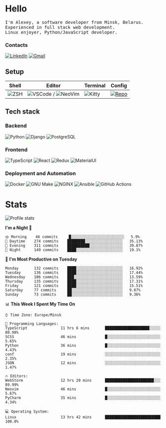 # Hello

<p>
    <samp>
        I'm Alexey, a software developer from Minsk, Belarus.
        <br>
	Experienced in full stack web development.
	<br>
	Linux enjoyer, Python/JavaScript developer.
    </samp>
</p>

### Contacts

[![LinkedIn](https://img.icons8.com/fluency/48/000000/linkedin.png)](https://www.linkedin.com/in/dhvcc/)
[![Gmail](https://img.icons8.com/fluency/48/000000/gmail-new.png)](mailto:alexey.artishevskiy@gmail.com)

## Setup

| Shell | Editor | Terminal | Config |
|-------|--------|----------|--------|
| ![ZSH](https://img.shields.io/badge/-ZSH-000000?style=flat&logo=GNU-Bash) | ![VSCode](https://img.shields.io/badge/-VSCode-000000?style=flat&logo=Visual-Studio-Code&logoColor=0066b8) / ![NeoVim](https://img.shields.io/badge/-NeoVim-000000?style=flat&logo=Neovim) | ![Kitty](https://img.shields.io/badge/-Kitty-000000?style=flat&logo=Windows-Terminal) | [![Repo](https://img.shields.io/badge/-Repo-000000?style=flat&logo=Github)](https://github.com/dhvcc/configs)


## Tech stack

### Backend

![Python](https://img.shields.io/badge/-Python-black?style=flat&logo=Python&logoColor=FFE17E)
![Django](https://img.shields.io/badge/-Django-black?style=flat&logo=Django&logoColor=20AA76)
![PostgreSQL](https://img.shields.io/badge/-PostgreSQL-black?style=flat&logo=PostgreSQL)

### Frontend

![TypeScript](https://img.shields.io/badge/-TypeScript-black?style=flat&logo=TypeScript)
![React](https://img.shields.io/badge/-React-black?style=flat&logo=React)
![Redux](https://img.shields.io/badge/-Redux-black?style=flat&logo=Redux&logoColor=764ABC)
![MaterialUI](https://img.shields.io/badge/-MaterialUI-black?style=flat&logo=MUI&logoColor=9170c2)

### Deployment and Automation

![Docker](https://img.shields.io/badge/-Docker-black?style=flat&logo=Docker)
![GNU Make](https://img.shields.io/badge/-GNU%20Make-black?style=flat&logo=GNU)
![NGINX](https://img.shields.io/badge/-NGINX-black?style=flat&logo=NGINX&logoColor=009639)
![Ansible](https://img.shields.io/badge/-Ansible-black?style=flat&logo=Ansible)
![GitHub Actions](https://img.shields.io/badge/-GitHub%20Actions-black?style=flat&logo=GitHub-Actions)

# Stats

![Profile stats](https://github-readme-stats.dhvcc.vercel.app/api?username=dhvcc&hide_title=true&show_icons=true&count_private=true&theme=react&hide_border=true)

<!--START_SECTION:waka-->
**I'm a Night 🦉** 

```text
🌞 Morning    46 commits     █░░░░░░░░░░░░░░░░░░░░░░░░   5.9% 
🌆 Daytime    274 commits    ████████░░░░░░░░░░░░░░░░░   35.13% 
🌃 Evening    311 commits    ██████████░░░░░░░░░░░░░░░   39.87% 
🌙 Night      149 commits    ████░░░░░░░░░░░░░░░░░░░░░   19.1%

```
📅 **I'm Most Productive on Tuesday** 

```text
Monday       132 commits    ████░░░░░░░░░░░░░░░░░░░░░   16.92% 
Tuesday      136 commits    ████░░░░░░░░░░░░░░░░░░░░░   17.44% 
Wednesday    106 commits    ███░░░░░░░░░░░░░░░░░░░░░░   13.59% 
Thursday     135 commits    ████░░░░░░░░░░░░░░░░░░░░░   17.31% 
Friday       121 commits    ████░░░░░░░░░░░░░░░░░░░░░   15.51% 
Saturday     77 commits     ██░░░░░░░░░░░░░░░░░░░░░░░   9.87% 
Sunday       73 commits     ██░░░░░░░░░░░░░░░░░░░░░░░   9.36%

```


📊 **This Week I Spent My Time On** 

```text
⌚︎ Time Zone: Europe/Minsk

💬 Programming Languages: 
TypeScript               11 hrs 6 mins       ████████████████████░░░░░   80.98% 
SCSS                     46 mins             █░░░░░░░░░░░░░░░░░░░░░░░░   5.65% 
Python                   36 mins             █░░░░░░░░░░░░░░░░░░░░░░░░   4.43% 
conf                     19 mins             ░░░░░░░░░░░░░░░░░░░░░░░░░   2.35% 
JSON                     12 mins             ░░░░░░░░░░░░░░░░░░░░░░░░░   1.47%

🔥 Editors: 
WebStorm                 12 hrs 20 mins      ██████████████████████░░░   89.99% 
Neovim                   46 mins             █░░░░░░░░░░░░░░░░░░░░░░░░   5.67% 
PyCharm                  35 mins             █░░░░░░░░░░░░░░░░░░░░░░░░   4.34%

💻 Operating System: 
Linux                    13 hrs 42 mins      █████████████████████████   100.0%

```


<!--END_SECTION:waka-->
